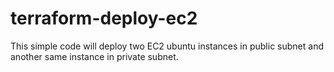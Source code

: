 # terraform-deploy-ec2

This simple code will deploy two EC2 ubuntu instances in public subnet and another same instance in private subnet.

